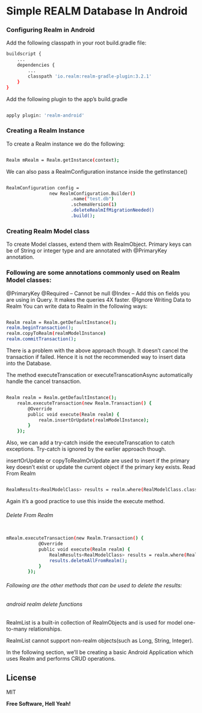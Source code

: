# Simple REALM Database In Android

### Configuring Realm in Android
Add the following classpath in your root build.gradle file:

```sh
buildscript {
    ...
    dependencies {
        ...
        classpath 'io.realm:realm-gradle-plugin:3.2.1'
    }
}
````
Add the following plugin to the app’s build.gradle


```sh

apply plugin: 'realm-android'
```
### Creating a Realm Instance

To create a Realm instance we do the following:

```sh

Realm mRealm = Realm.getInstance(context);
```
We can also pass a RealmConfiguration instance inside the getInstance()

```sh

RealmConfiguration config =
                new RealmConfiguration.Builder()
                        .name("test.db")
                        .schemaVersion(1)
                        .deleteRealmIfMigrationNeeded()
                        .build();

```
### Creating Realm Model class

To create Model classes, extend them with RealmObject.
Primary keys can be of String or integer type and are annotated with @PrimaryKey annotation.

### Following are some annotations commonly used on Realm Model classes:
 
@PrimaryKey
@Required – Cannot be null
@Index – Add this on fields you are using in Query. It makes the queries 4X faster.
@Ignore
Writing Data to Realm
You can write data to Realm in the following ways:

```sh

Realm realm = Realm.getDefaultInstance();
realm.beginTransaction();
realm.copyToRealm(realmModelInstance)
realm.commitTransaction();
```
There is a problem with the above approach though. It doesn’t cancel the transaction if failed.
Hence it is not the recommended way to insert data into the Database.

The method executeTranscation or executeTranscationAsync automatically handle the cancel transaction.

```sh

Realm realm = Realm.getDefaultInstance();
    realm.executeTransaction(new Realm.Transaction() {
        @Override
        public void execute(Realm realm) {
            realm.insertOrUpdate(realmModelInstance);
        }
    });
```
Also, we can add a try-catch inside the executeTranscation to catch exceptions. Try-catch is ignored by the earlier approach though.


insertOrUpdate or copyToRealmOrUpdate are used to insert if the primary key doesn’t exist or update the current object if the primary key exists.
Read From Realm
```sh

RealmResults<RealModelClass> results = realm.where(RealModelClass.class).findAll();
```
Again it’s a good practice to use this inside the execute method.

###### Delete From Realm
```sh

mRealm.executeTransaction(new Realm.Transaction() {
            @Override
            public void execute(Realm realm) {
                RealmResults<RealModelClass> results = realm.where(RealModelClass.class).findAll();
                results.deleteAllFromRealm();
            }
        });
```
###### Following are the other methods that can be used to delete the results:

###### android realm delete functions

RealmList is a built-in collection of RealmObjects and is used for model one-to-many relationships.

RealmList cannot support non-realm objects(such as Long, String, Integer).

In the following section, we’ll be creating a basic Android Application which uses Realm and performs CRUD operations.




## License

MIT

**Free Software, Hell Yeah!**

[//]: # (These are reference links used in the body of this note and get stripped out when the markdown processor does its job. There is no need to format nicely because it shouldn't be seen. Thanks SO - http://stackoverflow.com/questions/4823468/store-comments-in-markdown-syntax)

   [dill]: <https://github.com/joemccann/dillinger>
   [git-repo-url]: <https://github.com/joemccann/dillinger.git>
   [john gruber]: <http://daringfireball.net>
   [df1]: <http://daringfireball.net/projects/markdown/>
   [markdown-it]: <https://github.com/markdown-it/markdown-it>
   [Ace Editor]: <http://ace.ajax.org>
   [node.js]: <http://nodejs.org>
   [Twitter Bootstrap]: <http://twitter.github.com/bootstrap/>
   [jQuery]: <http://jquery.com>
   [@tjholowaychuk]: <http://twitter.com/tjholowaychuk>
   [express]: <http://expressjs.com>
   [AngularJS]: <http://angularjs.org>
   [Gulp]: <http://gulpjs.com>

   [PlDb]: <https://github.com/joemccann/dillinger/tree/master/plugins/dropbox/README.md>
   [PlGh]: <https://github.com/joemccann/dillinger/tree/master/plugins/github/README.md>
   [PlGd]: <https://github.com/joemccann/dillinger/tree/master/plugins/googledrive/README.md>
   [PlOd]: <https://github.com/joemccann/dillinger/tree/master/plugins/onedrive/README.md>
   [PlMe]: <https://github.com/joemccann/dillinger/tree/master/plugins/medium/README.md>
   
